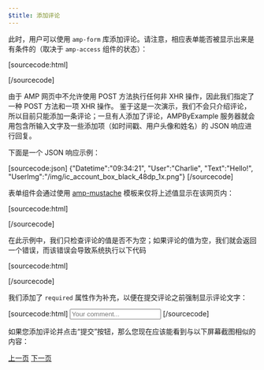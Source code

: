 ```yaml
---
$title: 添加评论
---
```


<amp-img src="/static/img/comment.png" alt="Add comment" height="325" width="300"></amp-img>

此时，用户可以使用 `amp-form` 库添加评论。请注意，相应表单能否被显示出来是有条件的（取决于 `amp-access` 组件的状态）：

[sourcecode:html]
<form amp-access="loggedIn" amp-access-hide method="post" action-xhr="<%host%>/samples_templates/comment_section/submit-comment-xhr" target="_top">
[/sourcecode]

由于 AMP 网页中不允许使用 POST 方法执行任何非 XHR 操作，因此我们指定了一种 POST 方法和一项 XHR 操作。
鉴于这是一次演示，我们不会只介绍评论，所以目前只能添加一条评论；一旦有人添加了评论，AMPByExample 服务器就会用包含所输入文字及一些添加项（如时间戳、用户头像和姓名）的 JSON 响应进行回复。

下面是一个 JSON 响应示例：

[sourcecode:json]
{"Datetime":"09:34:21",
"User":"Charlie",
"Text":"Hello!",
"UserImg":"/img/ic_account_box_black_48dp_1x.png"}
[/sourcecode]

表单组件会通过使用 [amp-mustache](/zh_cn/docs/reference/components/amp-mustache) 模板来仅将上述值显示在该网页内：

[sourcecode:html]
<div submit-success>
  <template type="amp-mustache">
    <div class="comment-user">
      <amp-img width="44" class="user-avatar" height="44" alt="user" src="{{UserImg}}"></amp-img>
      <div class="card comment">
        <p><span class="user">{% raw %}{{User}}{% endraw %}</span><span class="date">{% raw %}{{Datetime}}{% endraw %}</span></p>
        <p>{% raw %}{{Text}}{% endraw %}</p>
      </div>
    </div>
  </template>
</div>
[/sourcecode]

在此示例中，我们只检查评论的值是否不为空；如果评论的值为空，我们就会返回一个错误，而该错误会导致系统执行以下代码

[sourcecode:html]
<div submit-error>
  <template type="amp-mustache">
    Error! Looks like something went wrong with your comment, please try to submit it again.
  </template>
</div>
[/sourcecode]

我们添加了 `required` 属性作为补充，以便在提交评论之前强制显示评论文字：

<amp-img src="/static/img/enforce-comment.png" alt="Enforce comment" height="325" width="300"></amp-img>

[sourcecode:html]
<input type="text" class="data-input" name="text" placeholder="Your comment..." required>
[/sourcecode]

如果您添加评论并点击“提交”按钮，那么您现在应该能看到与以下屏幕截图相似的内容：

<amp-img src="/static/img/logout-button.png" alt="Comment added" height="352" width="300"></amp-img>

<div class="prev-next-buttons">
  <a class="button prev-button" href="/zh_cn/docs/interaction_dynamic/login_requiring/login.html"><span class="arrow-prev">上一页</span></a>
  <a class="button next-button" href="/zh_cn/docs/interaction_dynamic/login_requiring/logout.html"><span class="arrow-next">下一页</span></a>
</div>
